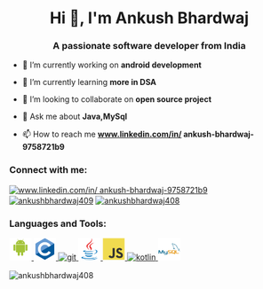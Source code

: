 <h1 align="center">Hi 👋, I'm Ankush Bhardwaj</h1>
<h3 align="center">A passionate software developer from India</h3>

- 🔭 I’m currently working on **android development**

- 🌱 I’m currently learning **more in DSA**

- 👯 I’m looking to collaborate on **open source project**

- 💬 Ask me about **Java,MySql**

- 📫 How to reach me **www.linkedin.com/in/ ankush-bhardwaj-9758721b9**

<h3 align="left">Connect with me:</h3>
<p align="left">
<a href="https://linkedin.com/in/www.linkedin.com/in/ ankush-bhardwaj-9758721b9" target="blank"><img align="center" src="https://raw.githubusercontent.com/rahuldkjain/github-profile-readme-generator/master/src/images/icons/Social/linked-in-alt.svg" alt="www.linkedin.com/in/ ankush-bhardwaj-9758721b9" height="30" width="40" /></a>
<a href="https://instagram.com/ankushbhardwaj409" target="blank"><img align="center" src="https://raw.githubusercontent.com/rahuldkjain/github-profile-readme-generator/master/src/images/icons/Social/instagram.svg" alt="ankushbhardwaj409" height="30" width="40" /></a>
<a href="https://www.leetcode.com/ankushbhardwaj408" target="blank"><img align="center" src="https://raw.githubusercontent.com/rahuldkjain/github-profile-readme-generator/master/src/images/icons/Social/leet-code.svg" alt="ankushbhardwaj408" height="30" width="40" /></a>
</p>

<h3 align="left">Languages and Tools:</h3>
<p align="left"> <a href="https://developer.android.com" target="_blank" rel="noreferrer"> <img src="https://raw.githubusercontent.com/devicons/devicon/master/icons/android/android-original-wordmark.svg" alt="android" width="40" height="40"/> </a> <a href="https://www.cprogramming.com/" target="_blank" rel="noreferrer"> <img src="https://raw.githubusercontent.com/devicons/devicon/master/icons/c/c-original.svg" alt="c" width="40" height="40"/> </a> <a href="https://git-scm.com/" target="_blank" rel="noreferrer"> <img src="https://www.vectorlogo.zone/logos/git-scm/git-scm-icon.svg" alt="git" width="40" height="40"/> </a> <a href="https://www.java.com" target="_blank" rel="noreferrer"> <img src="https://raw.githubusercontent.com/devicons/devicon/master/icons/java/java-original.svg" alt="java" width="40" height="40"/> </a> <a href="https://developer.mozilla.org/en-US/docs/Web/JavaScript" target="_blank" rel="noreferrer"> <img src="https://raw.githubusercontent.com/devicons/devicon/master/icons/javascript/javascript-original.svg" alt="javascript" width="40" height="40"/> </a> <a href="https://kotlinlang.org" target="_blank" rel="noreferrer"> <img src="https://www.vectorlogo.zone/logos/kotlinlang/kotlinlang-icon.svg" alt="kotlin" width="40" height="40"/> </a> <a href="https://www.mysql.com/" target="_blank" rel="noreferrer"> <img src="https://raw.githubusercontent.com/devicons/devicon/master/icons/mysql/mysql-original-wordmark.svg" alt="mysql" width="40" height="40"/> </a> </p>

<p><img align="center" src="https://github-readme-stats.vercel.app/api/top-langs?username=ankushbhardwaj408&show_icons=true&locale=en&layout=compact" alt="ankushbhardwaj408" /></p>
